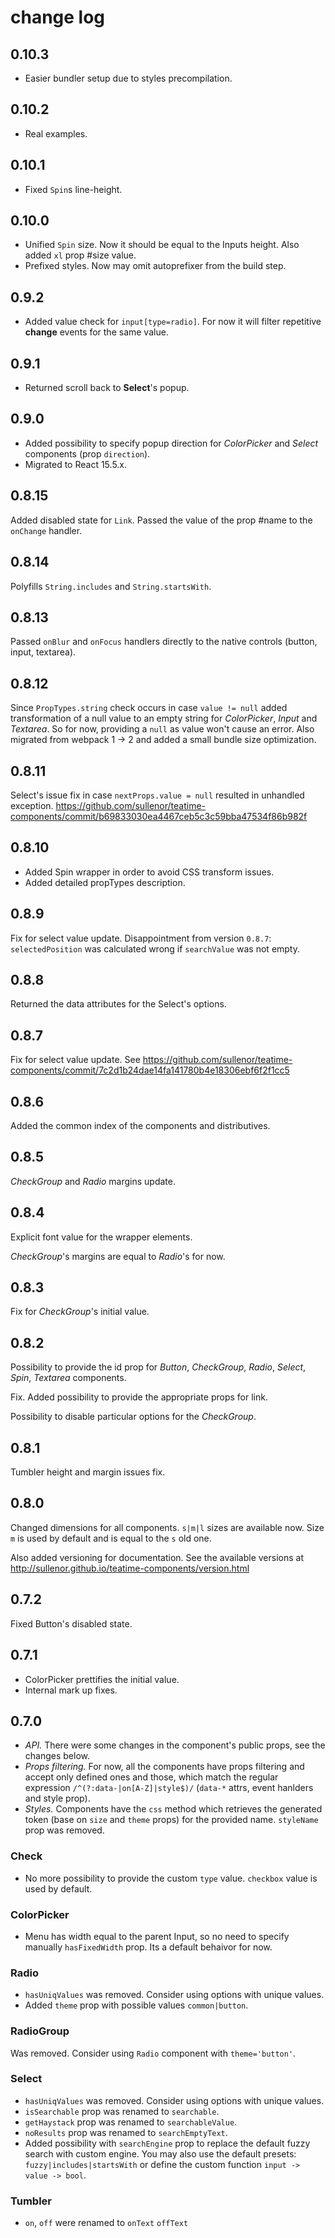 # change log


## 0.10.3

- Easier bundler setup due to styles precompilation.


## 0.10.2

- Real examples.


## 0.10.1

- Fixed `Spin`s line-height.


## 0.10.0

- Unified `Spin` size. Now it should be equal to the Inputs height. Also added `xl` prop #size value.
- Prefixed styles. Now may omit autoprefixer from the build step.


## 0.9.2

- Added value check for `input[type=radio]`. For now it will filter repetitive **change** events for the same value.


## 0.9.1

- Returned scroll back to **Select**'s popup.


## 0.9.0

- Added possibility to specify popup direction for *ColorPicker* and *Select* components (prop `direction`).
- Migrated to React 15.5.x.


## 0.8.15

Added disabled state for `Link`.
Passed the value of the prop #name to the `onChange` handler.


## 0.8.14

Polyfills `String.includes` and `String.startsWith`.


## 0.8.13

Passed `onBlur` and `onFocus` handlers directly to the native controls (button, input, textarea).


## 0.8.12

Since `PropTypes.string` check occurs in case `value != null` added transformation of a null value to an empty string for *ColorPicker*, *Input* and *Textarea*. So for now, providing a `null` as value won't cause an error.
Also migrated from webpack 1 -> 2 and added a small bundle size optimization.


## 0.8.11

Select's issue fix in case `nextProps.value = null` resulted in unhandled exception. https://github.com/sullenor/teatime-components/commit/b69833030ea4467ceb5c3c59bba47534f86b982f


## 0.8.10

- Added Spin wrapper in order to avoid CSS transform issues.
- Added detailed propTypes description.


## 0.8.9

Fix for select value update. Disappointment from version `0.8.7`: `selectedPosition` was calculated wrong if `searchValue` was not empty.


## 0.8.8

Returned the data attributes for the Select's options.


## 0.8.7

Fix for select value update. See https://github.com/sullenor/teatime-components/commit/7c2d1b24dae14fa141780b4e18306ebf6f2f1cc5


## 0.8.6

Added the common index of the components and distributives.


## 0.8.5

*CheckGroup* and *Radio* margins update.


## 0.8.4

Explicit font value for the wrapper elements.

*CheckGroup*'s margins are equal to *Radio*'s for now.


## 0.8.3

Fix for *CheckGroup*'s initial value.


## 0.8.2

Possibility to provide the id prop for *Button*, *CheckGroup*, *Radio*, *Select*, *Spin*, *Textarea* components.

Fix. Added possibility to provide the appropriate props for link.

Possibility to disable particular options for the *CheckGroup*.


## 0.8.1

Tumbler height and margin issues fix.


## 0.8.0

Changed dimensions for all components. `s|m|l` sizes are available now. Size `m` is used by default and is equal to the `s` old one.

Also added versioning for documentation. See the available versions at http://sullenor.github.io/teatime-components/version.html


## 0.7.2

Fixed Button's disabled state.


## 0.7.1

- ColorPicker prettifies the initial value.
- Internal mark up fixes.


## 0.7.0

- *API.* There were some changes in the component's public props, see the changes below.
- *Props filtering.* For now, all the components have props filtering and accept only defined ones and those, which match the regular expression `/^(?:data-|on[A-Z]|style$)/` (`data-*` attrs, event hanlders and style prop).
- *Styles.* Components have the `css` method which retrieves the generated token (base on `size` and `theme` props) for the provided name. `styleName` prop was removed.


### Check

- No more possibility to provide the custom `type` value. `checkbox` value is used by default.


### ColorPicker

- Menu has width equal to the parent Input, so no need to specify manually `hasFixedWidth` prop. Its a default behaivor for now.


### Radio

- `hasUniqValues` was removed. Consider using options with unique values.
- Added `theme` prop with possible values `common|button`.


### RadioGroup

Was removed. Consider using `Radio` component with `theme='button'`.


### Select

- `hasUniqValues` was removed. Consider using options with unique values.
- `isSearchable` prop was renamed to `searchable`.
- `getHaystack` prop was renamed to `searchableValue`.
- `noResults` prop was renamed to `searchEmptyText`.
- Added possibility with `searchEngine` prop to replace the default fuzzy search with custom engine. You may also use the default presets: `fuzzy|includes|startsWith` or define the custom function `input -> value -> bool`.


### Tumbler

- `on`, `off` were renamed to `onText` `offText`
